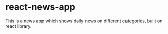 # react-news-app
This is a news app which shows daily news on different categories, built on react library.
